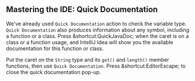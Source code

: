 ## Mastering the IDE: Quick Documentation

We've already used <span class="control">`Quick Documentation`</span> action to
check the variable type. <span class="control">`Quick Documentation`</span>
also produces information about any symbol, including a function or a class.
Press <span class="shortcut">&shortcut:QuickJavaDoc;</span> when the caret is
on a class or a function usage, and IntelliJ Idea will show you the available
documentation for this function or class.

Put the caret on the `String` type and its `get()` and `length()` member
functions, then use <span class="control">`Quick Documentation`</span>.
Press <span class="shortcut">&shortcut:EditorEscape;</span> to close the
quick documentation pop-up.
